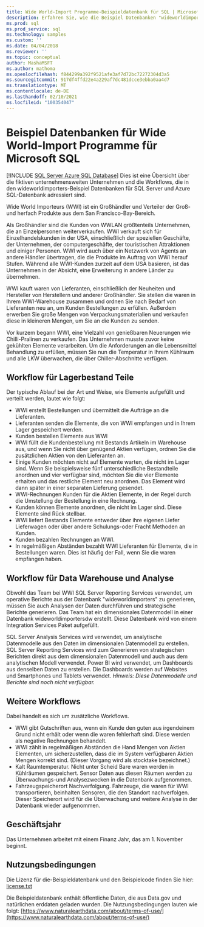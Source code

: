 ```yaml
---
title: Wide World-Import Programme-Beispieldatenbank für SQL | Microsoft-Dokumentation
description: Erfahren Sie, wie die Beispiel Datenbanken "wideworldimporters" die Workflows des fiktiven Unternehmens "wideworldimporters" unterstützen.
ms.prod: sql
ms.prod_service: sql
ms.technology: samples
ms.custom: ''
ms.date: 04/04/2018
ms.reviewer: ''
ms.topic: conceptual
author: MashaMSFT
ms.author: mathoma
ms.openlocfilehash: f844299a392f9521afe3af7d72bc72272304d3a5
ms.sourcegitcommit: 917df4ffd22e4a229af7dc481dcce3ebba0aa4d7
ms.translationtype: MT
ms.contentlocale: de-DE
ms.lasthandoff: 02/10/2021
ms.locfileid: "100354047"
---
```

# <a name="wide-world-importers-sample-databases-for-microsoft-sql"></a>Beispiel Datenbanken für Wide World-Import Programme für Microsoft SQL
[!INCLUDE [SQL Server Azure SQL Database](../includes/applies-to-version/sql-asdb.md)]
Dies ist eine Übersicht über die fiktiven unternehmensweiten Unternehmen und die Workflows, die in den wideworldimporters-Beispiel Datenbanken für SQL Server und Azure SQL-Datenbank adressiert sind.  

Wide World Importeurs (WWI) ist ein Großhändler und Verteiler der Groß-und herfach Produkte aus dem San Francisco-Bay-Bereich.

Als Großhändler sind die Kunden von WWLAN größtenteils Unternehmen, die an Einzelpersonen weiterverkaufen. WWI verkauft sich für Einzelhandelskunden in der USA, einschließlich der speziellen Geschäfte, der Unternehmen, der computergeschäfte, der touristischen Attraktionen und einiger Personen. WWI wird auch über ein Netzwerk von Agents an andere Händler übertragen, die die Produkte im Auftrag von WWI herauf Stufen. Während alle WWI-Kunden zurzeit auf dem USA basieren, ist das Unternehmen in der Absicht, eine Erweiterung in andere Länder zu übernehmen.

WWI kauft waren von Lieferanten, einschließlich der Neuheiten und Hersteller von Herstellern und anderer Großhändler. Sie stellen die waren in Ihrem WWI-Warehouse zusammen und ordnen Sie nach Bedarf von Lieferanten neu an, um Kunden Bestellungen zu erfüllen. Außerdem erwerben Sie große Mengen von Verpackungsmaterialien und verkaufen diese in kleineren Mengen, um Sie an die Kunden zu senden.

Vor kurzem begann WWI, eine Vielzahl von genießbaren Neuerungen wie Chilli-Pralinen zu verkaufen.  Das Unternehmen musste zuvor keine gekühlten Elemente verarbeiten. Um die Anforderungen an die Lebensmittel Behandlung zu erfüllen, müssen Sie nun die Temperatur in Ihrem Kühlraum und alle LKW überwachen, die über Chiller-Abschnitte verfügen.

## <a name="workflow-for-warehouse-stock-items"></a>Workflow für Lagerbestand Teile

Der typische Ablauf bei der Art und Weise, wie Elemente aufgefüllt und verteilt werden, lautet wie folgt:
- WWI erstellt Bestellungen und übermittelt die Aufträge an die Lieferanten.
- Lieferanten senden die Elemente, die von WWI empfangen und in Ihrem Lager gespeichert werden.
- Kunden bestellen Elemente aus WWI
- WWI füllt die Kundenbestellung mit Bestands Artikeln im Warehouse aus, und wenn Sie nicht über genügend Aktien verfügen, ordnen Sie die zusätzlichen Aktien von den Lieferanten an.
- Einige Kunden möchten nicht auf Elemente warten, die nicht im Lager sind. Wenn Sie beispielsweise fünf unterschiedliche Bestandteile anordnen und vier verfügbar sind, möchten Sie die vier Elemente erhalten und das restliche Element neu anordnen. Das Element wird dann später in einer separaten Lieferung gesendet.
- WWI-Rechnungen Kunden für die Aktien Elemente, in der Regel durch die Umstellung der Bestellung in eine Rechnung.
- Kunden können Elemente anordnen, die nicht im Lager sind. Diese Elemente sind Rück stellbar.
- WWI liefert Bestands Elemente entweder über ihre eigenen Liefer Lieferwagen oder über andere Schulungs-oder Fracht Methoden an Kunden.
- Kunden bezahlen Rechnungen an WWI.
- In regelmäßigen Abständen bezahlt WWI Lieferanten für Elemente, die in Bestellungen waren. Dies ist häufig der Fall, wenn Sie die waren empfangen haben.

## <a name="data-warehouse-and-analysis-workflow"></a>Workflow für Data Warehouse und Analyse

Obwohl das Team bei WWI SQL Server Reporting Services verwendet, um operative Berichte aus der Datenbank "wideworldimporters" zu generieren, müssen Sie auch Analysen der Daten durchführen und strategische Berichte generieren. Das Team hat ein dimensionales Datenmodell in einer Datenbank wideworldimportersdw erstellt. Diese Datenbank wird von einem Integration Services Paket aufgefüllt.

SQL Server Analysis Services wird verwendet, um analytische Datenmodelle aus den Daten im dimensionalen Datenmodell zu erstellen. SQL Server Reporting Services wird zum Generieren von strategischen Berichten direkt aus dem dimensionalen Datenmodell und auch aus dem analytischen Modell verwendet. Power BI wird verwendet, um Dashboards aus denselben Daten zu erstellen. Die Dashboards werden auf Websites und Smartphones und Tablets verwendet. *Hinweis: Diese Datenmodelle und Berichte sind noch nicht verfügbar.*

## <a name="additional-workflows"></a>Weitere Workflows

Dabei handelt es sich um zusätzliche Workflows.
- WWI gibt Gutschriften aus, wenn ein Kunde den guten aus irgendeinem Grund nicht erhält oder wenn die waren fehlerhaft sind. Diese werden als negative Rechnungen behandelt.
- WWI zählt in regelmäßigen Abständen die Hand Mengen von Aktien Elementen, um sicherzustellen, dass die im System verfügbaren Aktien Mengen korrekt sind. (Dieser Vorgang wird als stocktake bezeichnet.)
- Kalt Raumtemperatur. Nicht unter Scheid Bare waren werden in Kühlräumen gespeichert. Sensor Daten aus diesen Räumen werden zu Überwachungs-und Analysezwecken in die Datenbank aufgenommen.
- Fahrzeugspeicherort Nachverfolgung. Fahrzeuge, die waren für WWI transportieren, beinhalten Sensoren, die den Standort nachverfolgen. Dieser Speicherort wird für die Überwachung und weitere Analyse in der Datenbank wieder aufgenommen.

## <a name="fiscal-year"></a>Geschäftsjahr

Das Unternehmen arbeitet mit einem Finanz Jahr, das am 1. November beginnt.

## <a name="terms-of-use"></a>Nutzungsbedingungen

Die Lizenz für die-Beispieldatenbank und den Beispielcode finden Sie hier: [license.txt](https://github.com/Microsoft/sql-server-samples/blob/master/license.txt)

Die Beispieldatenbank enthält öffentliche Daten, die aus Data.gov und natürlichen erddaten geladen wurden. Die Nutzungsbedingungen lauten wie folgt: [https://www.naturalearthdata.com/about/terms-of-use/](https://www.naturalearthdata.com/about/terms-of-use/)

